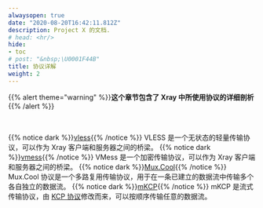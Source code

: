 ```yaml
---
alwaysopen: true
date: "2020-08-20T16:42:11.812Z"
description: Project X 的文档.
# head: <hr/>
hide:
- toc
# post: "&nbsp;\U0001F44B"
title: 协议详解
weight: 2
---
```


{{% alert theme="warning" %}}**这个章节包含了 Xray 中所使用协议的详细剖析**{{% /alert %}}

<br />

{{% notice dark %}}[vless](./vless){{% /notice %}}
VLESS 是一个无状态的轻量传输协议，可以作为 Xray 客户端和服务器之间的桥梁。
{{% notice dark %}}[vmess](./vmess){{% /notice %}}
VMess 是一个加密传输协议，可以作为 Xray 客户端和服务器之间的桥梁。
{{% notice dark %}}[Mux.Cool](./muxcool){{% /notice %}}
Mux.Cool 协议是一个多路复用传输协议，用于在一条已建立的数据流中传输多个各自独立的数据流。
{{% notice dark %}}[mKCP](./mkcp){{% /notice %}}
mKCP 是流式传输协议，由 [KCP 协议](https://github.com/skywind3000/kcp)修改而来，可以按顺序传输任意的数据流。
